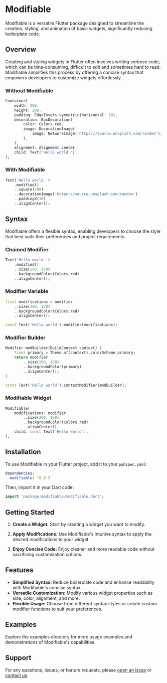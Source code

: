 # Modifiable

Modifiable is a versatile Flutter package designed to streamline the creation, styling, and animation of basic widgets, significantly reducing boilerplate code.

## Overview

Creating and styling widgets in Flutter often involves writing verbose code, which can be time-consuming, difficult to edit and sometimes hard to read. Modifiable simplifies this process by offering a concise syntax that empowers developers to customize widgets effortlessly.

### Without Modifiable

```dart
Container(
    width: 200,
    height: 200,
    padding: EdgeInsets.symmetric(horizontal: 10),
    decoration: BoxDecoration(
        color: Colors.red,
        image: DecorationImage(
            image: NetworkImage('https://source.unsplash.com/random'),
        ),
    ),
    alignment: Alignment.center,
    child: Text('Hello world.'),
);
```

### With Modifiable

```dart
Text('Hello world.')
    .modified()
    ..square(200) 
    ..decorationImage('https://source.unsplash.com/random')
    ..paddingX(10)
    ..alignCenter();
```

## Syntax

Modifiable offers a flexible syntax, enabling developers to choose the style that best suits their preferences and project requirements.

### Chained Modifier

```dart
Text('Hello world.')
    .modified()
    ..size(200, 150)
    ..backgroundColor(Colors.red)
    ..alignCenter();
```

### Modifier Variable

```dart
final modifications = modifier
    ..size(200, 150)
    ..backgroundColor(Colors.red)
    ..alignCenter();

const Text('Hello world').modifier(modifications);
```

### Modifier Builder

```dart
Modifier modBuilder(BuildContext context) {
    final primary = Theme.of(context).colorScheme.primary;
    return modifier
        ..size(200, 150)
        ..backgroundColor(primary)
        ..alignCenter();
} 

const Text('Hello world').contextModifier(modBuilder);
```

### Modifiable Widget

```dart
Modifiable(
    modifications: modifier
        ..size(200, 150)
        ..backgroundColor(Colors.red)
        ..alignCenter(),
    child: const Text('Hello world'),
);
```

## Installation

To use Modifiable in your Flutter project, add it to your `pubspec.yaml`:

```yaml
dependencies:
  modifiable: ^0.0.3
```

Then, import it in your Dart code:

```dart
import 'package:modifiable/modifiable.dart';
```

## Getting Started

1. **Create a Widget:** Start by creating a widget you want to modify.

2. **Apply Modifications:** Use Modifiable's intuitive syntax to apply the desired modifications to your widget.

3. **Enjoy Concise Code:** Enjoy cleaner and more readable code without sacrificing customization options.

## Features

- **Simplified Syntax:** Reduce boilerplate code and enhance readability with Modifiable's concise syntax.
- **Versatile Customization:** Modify various widget properties such as size, color, alignment, and more.
- **Flexible Usage:** Choose from different syntax styles or create custom modifier functions to suit your preferences.

## Examples

Explore the examples directory for more usage examples and demonstrations of Modifiable's capabilities.


## Support

For any questions, issues, or feature requests, please [open an issue](https://github.com/yourusername/modifiable/issues) or [contact us](mailto:1def.signall@gmail.com).
